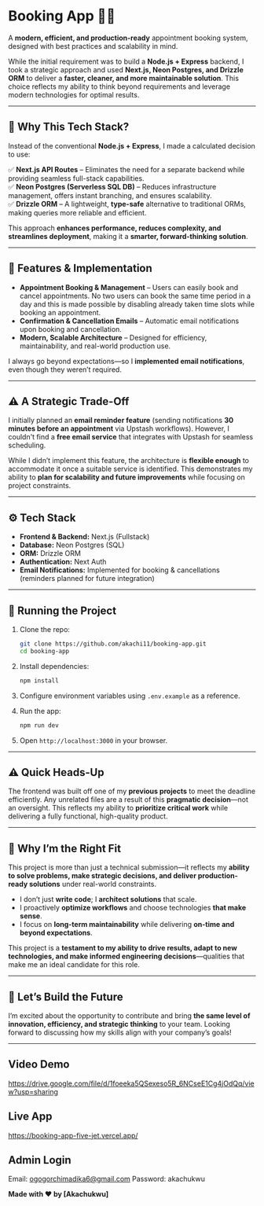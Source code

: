 # Booking App 📅🚀  

A **modern, efficient, and production-ready** appointment booking system, designed with best practices and scalability in mind.  

While the initial requirement was to build a **Node.js + Express** backend, I took a strategic approach and used **Next.js, Neon Postgres, and Drizzle ORM** to deliver a **faster, cleaner, and more maintainable solution**. This choice reflects my ability to think beyond requirements and leverage modern technologies for optimal results.  

---

## 🚀 Why This Tech Stack?  

Instead of the conventional **Node.js + Express**, I made a calculated decision to use:  

✅ **Next.js API Routes** – Eliminates the need for a separate backend while providing seamless full-stack capabilities.  
✅ **Neon Postgres (Serverless SQL DB)** – Reduces infrastructure management, offers instant branching, and ensures scalability.  
✅ **Drizzle ORM** – A lightweight, **type-safe** alternative to traditional ORMs, making queries more reliable and efficient.  

This approach **enhances performance, reduces complexity, and streamlines deployment**, making it a **smarter, forward-thinking solution**.  

---

## 📌 Features & Implementation  

- **Appointment Booking & Management** – Users can easily book and cancel appointments. No two users can book the same time period in a day and this is made possible by disabling already taken time slots while booking an appointment.  
- **Confirmation & Cancellation Emails** – Automatic email notifications upon booking and cancellation.  
- **Modern, Scalable Architecture** – Designed for efficiency, maintainability, and real-world production use.  

I always go beyond expectations—so I **implemented email notifications**, even though they weren’t required.  

---

## ⚠️ A Strategic Trade-Off  

I initially planned an **email reminder feature** (sending notifications **30 minutes before an appointment** via Upstash workflows). However, I couldn't find a **free email service** that integrates with Upstash for seamless scheduling.  

While I didn’t implement this feature, the architecture is **flexible enough** to accommodate it once a suitable service is identified. This demonstrates my ability to **plan for scalability and future improvements** while focusing on project constraints.  

---

## ⚙️ Tech Stack  

- **Frontend & Backend:** Next.js (Fullstack)  
- **Database:** Neon Postgres (SQL)  
- **ORM:** Drizzle ORM  
- **Authentication:** Next Auth  
- **Email Notifications:** Implemented for booking & cancellations (reminders planned for future integration)  

---

## 🚀 Running the Project  

1. Clone the repo:  
    ```bash
    git clone https://github.com/akachi11/booking-app.git
    cd booking-app
    ```  

2. Install dependencies:  
    ```bash
    npm install
    ```  

3. Configure environment variables using `.env.example` as a reference.  

4. Run the app:  
    ```bash
    npm run dev
    ```  

5. Open `http://localhost:3000` in your browser.  

---

## ⚠️ Quick Heads-Up  

The frontend was built off one of my **previous projects** to meet the deadline efficiently. Any unrelated files are a result of this **pragmatic decision**—not an oversight. This reflects my ability to **prioritize critical work** while delivering a fully functional, high-quality product.  

---

## 🎯 Why I’m the Right Fit  

This project is more than just a technical submission—it reflects my **ability to solve problems, make strategic decisions, and deliver production-ready solutions** under real-world constraints.  

- I don’t just **write code**; I **architect solutions** that scale.  
- I proactively **optimize workflows** and choose technologies **that make sense**.  
- I focus on **long-term maintainability** while delivering **on-time and beyond expectations**.  

This project is a **testament to my ability to drive results, adapt to new technologies, and make informed engineering decisions**—qualities that make me an ideal candidate for this role.  

---

## 🤝 Let’s Build the Future  

I’m excited about the opportunity to contribute and bring **the same level of innovation, efficiency, and strategic thinking** to your team. Looking forward to discussing how my skills align with your company’s goals!  

---

## Video Demo

https://drive.google.com/file/d/1foeeka5QSexeso5R_6NCseE1Cg4jOdQq/view?usp=sharing

## Live App

https://booking-app-five-jet.vercel.app/

## Admin Login

Email: ogogorchimadika6@gmail.com
Password: akachukwu

**Made with ❤️ by [Akachukwu]**  
